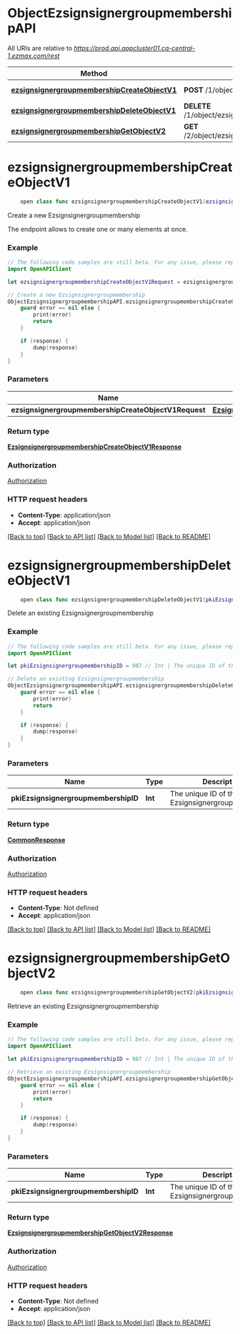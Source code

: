 # ObjectEzsignsignergroupmembershipAPI

All URIs are relative to *https://prod.api.appcluster01.ca-central-1.ezmax.com/rest*

Method | HTTP request | Description
------------- | ------------- | -------------
[**ezsignsignergroupmembershipCreateObjectV1**](ObjectEzsignsignergroupmembershipAPI.md#ezsignsignergroupmembershipcreateobjectv1) | **POST** /1/object/ezsignsignergroupmembership | Create a new Ezsignsignergroupmembership
[**ezsignsignergroupmembershipDeleteObjectV1**](ObjectEzsignsignergroupmembershipAPI.md#ezsignsignergroupmembershipdeleteobjectv1) | **DELETE** /1/object/ezsignsignergroupmembership/{pkiEzsignsignergroupmembershipID} | Delete an existing Ezsignsignergroupmembership
[**ezsignsignergroupmembershipGetObjectV2**](ObjectEzsignsignergroupmembershipAPI.md#ezsignsignergroupmembershipgetobjectv2) | **GET** /2/object/ezsignsignergroupmembership/{pkiEzsignsignergroupmembershipID} | Retrieve an existing Ezsignsignergroupmembership


# **ezsignsignergroupmembershipCreateObjectV1**
```swift
    open class func ezsignsignergroupmembershipCreateObjectV1(ezsignsignergroupmembershipCreateObjectV1Request: EzsignsignergroupmembershipCreateObjectV1Request, completion: @escaping (_ data: EzsignsignergroupmembershipCreateObjectV1Response?, _ error: Error?) -> Void)
```

Create a new Ezsignsignergroupmembership

The endpoint allows to create one or many elements at once.

### Example
```swift
// The following code samples are still beta. For any issue, please report via http://github.com/OpenAPITools/openapi-generator/issues/new
import OpenAPIClient

let ezsignsignergroupmembershipCreateObjectV1Request = ezsignsignergroupmembership-createObject-v1-Request(aObjEzsignsignergroupmembership: [ezsignsignergroupmembership-RequestCompound()]) // EzsignsignergroupmembershipCreateObjectV1Request | 

// Create a new Ezsignsignergroupmembership
ObjectEzsignsignergroupmembershipAPI.ezsignsignergroupmembershipCreateObjectV1(ezsignsignergroupmembershipCreateObjectV1Request: ezsignsignergroupmembershipCreateObjectV1Request) { (response, error) in
    guard error == nil else {
        print(error)
        return
    }

    if (response) {
        dump(response)
    }
}
```

### Parameters

Name | Type | Description  | Notes
------------- | ------------- | ------------- | -------------
 **ezsignsignergroupmembershipCreateObjectV1Request** | [**EzsignsignergroupmembershipCreateObjectV1Request**](EzsignsignergroupmembershipCreateObjectV1Request.md) |  | 

### Return type

[**EzsignsignergroupmembershipCreateObjectV1Response**](EzsignsignergroupmembershipCreateObjectV1Response.md)

### Authorization

[Authorization](../README.md#Authorization)

### HTTP request headers

 - **Content-Type**: application/json
 - **Accept**: application/json

[[Back to top]](#) [[Back to API list]](../README.md#documentation-for-api-endpoints) [[Back to Model list]](../README.md#documentation-for-models) [[Back to README]](../README.md)

# **ezsignsignergroupmembershipDeleteObjectV1**
```swift
    open class func ezsignsignergroupmembershipDeleteObjectV1(pkiEzsignsignergroupmembershipID: Int, completion: @escaping (_ data: CommonResponse?, _ error: Error?) -> Void)
```

Delete an existing Ezsignsignergroupmembership



### Example
```swift
// The following code samples are still beta. For any issue, please report via http://github.com/OpenAPITools/openapi-generator/issues/new
import OpenAPIClient

let pkiEzsignsignergroupmembershipID = 987 // Int | The unique ID of the Ezsignsignergroupmembership

// Delete an existing Ezsignsignergroupmembership
ObjectEzsignsignergroupmembershipAPI.ezsignsignergroupmembershipDeleteObjectV1(pkiEzsignsignergroupmembershipID: pkiEzsignsignergroupmembershipID) { (response, error) in
    guard error == nil else {
        print(error)
        return
    }

    if (response) {
        dump(response)
    }
}
```

### Parameters

Name | Type | Description  | Notes
------------- | ------------- | ------------- | -------------
 **pkiEzsignsignergroupmembershipID** | **Int** | The unique ID of the Ezsignsignergroupmembership | 

### Return type

[**CommonResponse**](CommonResponse.md)

### Authorization

[Authorization](../README.md#Authorization)

### HTTP request headers

 - **Content-Type**: Not defined
 - **Accept**: application/json

[[Back to top]](#) [[Back to API list]](../README.md#documentation-for-api-endpoints) [[Back to Model list]](../README.md#documentation-for-models) [[Back to README]](../README.md)

# **ezsignsignergroupmembershipGetObjectV2**
```swift
    open class func ezsignsignergroupmembershipGetObjectV2(pkiEzsignsignergroupmembershipID: Int, completion: @escaping (_ data: EzsignsignergroupmembershipGetObjectV2Response?, _ error: Error?) -> Void)
```

Retrieve an existing Ezsignsignergroupmembership



### Example
```swift
// The following code samples are still beta. For any issue, please report via http://github.com/OpenAPITools/openapi-generator/issues/new
import OpenAPIClient

let pkiEzsignsignergroupmembershipID = 987 // Int | The unique ID of the Ezsignsignergroupmembership

// Retrieve an existing Ezsignsignergroupmembership
ObjectEzsignsignergroupmembershipAPI.ezsignsignergroupmembershipGetObjectV2(pkiEzsignsignergroupmembershipID: pkiEzsignsignergroupmembershipID) { (response, error) in
    guard error == nil else {
        print(error)
        return
    }

    if (response) {
        dump(response)
    }
}
```

### Parameters

Name | Type | Description  | Notes
------------- | ------------- | ------------- | -------------
 **pkiEzsignsignergroupmembershipID** | **Int** | The unique ID of the Ezsignsignergroupmembership | 

### Return type

[**EzsignsignergroupmembershipGetObjectV2Response**](EzsignsignergroupmembershipGetObjectV2Response.md)

### Authorization

[Authorization](../README.md#Authorization)

### HTTP request headers

 - **Content-Type**: Not defined
 - **Accept**: application/json

[[Back to top]](#) [[Back to API list]](../README.md#documentation-for-api-endpoints) [[Back to Model list]](../README.md#documentation-for-models) [[Back to README]](../README.md)

